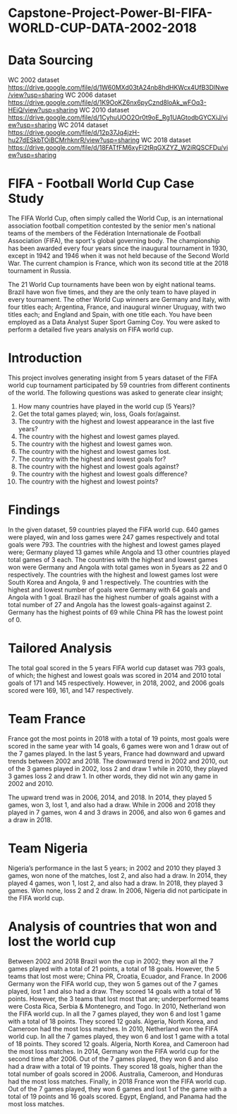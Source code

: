 # Capstone-Project-Power-BI-FIFA-WORLD-CUP-DATA-2002-2018
# Data Sourcing 
WC 2002 dataset https://drive.google.com/file/d/1W60MXd03tA24nb8hdHKWcx4UfB3DlNwe/view?usp=sharing
WC 2006 dataset https://drive.google.com/file/d/1K9OoKZ6nx6pyCznd8loAk_wFOq3-HEiQ/view?usp=sharing
WC 2010 dataset https://drive.google.com/file/d/1CyhuUOO2Or0t9oE_Rg1UAGtodbGYCXiJ/view?usp=sharing
WC 2014 dataset https://drive.google.com/file/d/12p37Jq4jzH-hu27dESkbTOiBCMrhknrR/view?usp=sharing
WC 2018 dataset https://drive.google.com/file/d/18FATfFM6xyFl2tRqGXZYZ_W2iRQSCFDu/view?usp=sharing

# FIFA - Football World Cup Case Study
The FIFA World Cup, often simply called the World Cup, is an
international association football competition contested by the
senior men's national teams of the members of the Fédération
Internationale de Football Association (FIFA), the sport's global
governing body. The championship has been awarded every four
years since the inaugural tournament in 1930, except in 1942 and
1946 when it was not held because of the Second World War. The
current champion is France, which won its second title at the 2018
tournament in Russia.

The 21 World Cup tournaments have been won by eight national
teams. Brazil have won five times, and they are the only team to have
played in every tournament. The other World Cup winners are
Germany and Italy, with four titles each; Argentina, France, and
inaugural winner Uruguay, with two titles each; and England and
Spain, with one title each.
You have been employed as a Data Analyst Super Sport
Gaming Coy. You were asked to perform a detailed five
years analysis on FIFA world cup.



# Introduction
This project involves generating insight from 5 years dataset of the FIFA world cup tournament
participated by 59 countries from different continents of the world.
The following questions was asked to generate clear insight;
1. How many countries have played in the world cup (5 Years)?
2. Get the total games played; win, loss, Goals for/against.
3. The country with the highest and lowest appearance in the last five years?
4. The country with the highest and lowest games played.
5. The country with the highest and lowest games won.
6. The country with the highest and lowest games lost.
7. The country with the highest and lowest goals for?
8. The country with the highest and lowest goals against?
9. The country with the highest and lowest goals difference?
10. The country with the highest and lowest points?
# Findings
In the given dataset, 59 countries played the FIFA world cup. 640 games were played, win and loss
games were 247 games respectively and total goals were 793.
The countries with the highest and lowest games played were; Germany played 13 games while
Angola and 13 other countries played total games of 3 each.
The countries with the highest and lowest games won were Germany and Angola with total games
won in 5years as 22 and 0 respectively.
The countries with the highest and lowest games lost were South Korea and Angola, 9 and 1
respectively.
The countries with the highest and lowest number of goals were Germany with 64 goals and Angola
with 1 goal.
Brazil has the highest number of goals against with a total number of 27 and Angola has the lowest
goals-against against 2.
Germany has the highest points of 69 while China PR has the lowest point of 0.
# Tailored Analysis
The total goal scored in the 5 years FIFA world cup dataset was 793 goals, of which; the highest and
lowest goals was scored in 2014 and 2010 total goals of 171 and 145 respectively.
However, in 2018, 2002, and 2006 goals scored were 169, 161, and 147 respectively.
# Team France 
France got the most points in 2018 with a total of 19 points, most goals were scored in the same year
with 14 goals, 6 games were won and 1 draw out of the 7 games played.
In the last 5 years, France had downward and upward trends between 2002 and 2018.
The downward trend in 2002 and 2010, out of the 3 games played in 2002, loss 2 and draw 1 while in
2010, they played 3 games loss 2 and draw 1. In other words, they did not win any game in 2002 and
2010.

The upward trend was in 2006, 2014, and 2018. In 2014, they played 5 games, won 3, lost 1, and also
had a draw. While in 2006 and 2018 they played in 7 games, won 4 and 3 draws in 2006, and also
won 6 games and a draw in 2018.
# Team Nigeria
Nigeria’s performance in the last 5 years; in 2002 and 2010 they played 3 games, won none of the
matches, lost 2, and also had a draw.
In 2014, they played 4 games, won 1, lost 2, and also had a draw.
In 2018, they played 3 games. Won none, loss 2 and 2 draw.
In 2006, Nigeria did not participate in the FIFA world cup.
# Analysis of countries that won and lost the world cup
Between 2002 and 2018
Brazil won the cup in 2002; they won all the 7 games played with a total of 21 points, a total of 18
goals. However, the 5 teams that lost most were; China PR, Croatia, Ecuador, and France.
In 2006 Germany won the FIFA world cup, they won 5 games out of the 7 games played, lost 1 and
also had a draw. They scored 14 goals with a total of 16 points. However, the 3 teams that lost most
that are; underperformed teams were Costa Rica, Serbia & Montenegro, and Togo.
In 2010, Netherland won the FIFA world cup. In all the 7 games played, they won 6 and lost 1 game
with a total of 18 points. They scored 12 goals. Algeria, North Korea, and Cameroon had the most
loss matches.
In 2010, Netherland won the FIFA world cup. In all the 7 games played, they won 6 and lost 1 game
with a total of 18 points. They scored 12 goals. Algeria, North Korea, and Cameroon had the most
loss matches.
In 2014, Germany won the FIFA world cup for the second time after 2006. Out of the 7 games
played, they won 6 and also had a draw with a total of 19 points. They scored 18 goals, higher than
the total number of goals scored in 2006. Australia, Cameroon, and Honduras had the most loss
matches.
Finally, in 2018 France won the FIFA world cup. Out of the 7 games played, they won 6 games and
lost 1 of the game with a total of 19 points and 16 goals scored. Egypt, England, and Panama had the
most loss matches.

